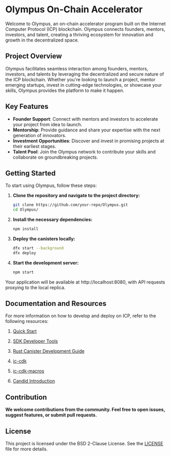 # Olympus On-Chain Accelerator

Welcome to Olympus, an on-chain accelerator program built on the Internet Computer Protocol (ICP) blockchain. Olympus connects founders, mentors, investors, and talent, creating a thriving ecosystem for innovation and growth in the decentralized space.

## Project Overview

Olympus facilitates seamless interaction among founders, mentors, investors, and talents by leveraging the decentralized and secure nature of the ICP blockchain. Whether you're looking to launch a project, mentor emerging startups, invest in cutting-edge technologies, or showcase your skills, Olympus provides the platform to make it happen.

## Key Features

- **Founder Support**: Connect with mentors and investors to accelerate your project from idea to launch.
- **Mentorship**: Provide guidance and share your expertise with the next generation of innovators.
- **Investment Opportunities**: Discover and invest in promising projects at their earliest stages.
- **Talent Pool**: Join the Olympus network to contribute your skills and collaborate on groundbreaking projects.

## Getting Started

To start using Olympus, follow these steps:

1. **Clone the repository and navigate to the project directory:**

   ```bash
   git clone https://github.com/your-repo/Olympus.git
   cd Olympus/

   ```

2. **Install the necessary dependencies:**

   ```bash
   npm install

   ```

3. **Deploy the canisters locally:**

   ```bash
   dfx start --background
   dfx deploy


   ```

4. **Start the development server:**

   ```bash
   npm start

   ```

Your application will be available at http://localhost:8080, with API requests proxying to the local replica.

## Documentation and Resources

For more information on how to develop and deploy on ICP, refer to the following resources:

1. [Quick Start](https://internetcomputer.org/docs/current/developer-docs/setup/deploy-locally)

2. [SDK Developer Tools](https://internetcomputer.org/docs/current/developer-docs/setup/install)

3. [Rust Canister Development Guide](https://internetcomputer.org/docs/current/developer-docs/backend/rust/)

4. [ic-cdk](https://docs.rs/ic-cdk)

5. [ic-cdk-macros](https://docs.rs/ic-cdk-macros)

6. [Candid Introduction](https://internetcomputer.org/docs/current/developer-docs/backend/candid/)

## Contribution

**We welcome contributions from the community. Feel free to open issues, suggest features, or submit pull requests.**

## License

This project is licensed under the BSD 2-Clause License. See the [LICENSE](LICENSE) file for more details.
